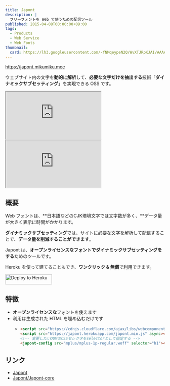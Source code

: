 ```yaml
---
title: Japont
description: |
  フリーフォントを Web で使うための配信ツール
published: 2015-04-08T00:00:00+09:00
tags:
  - Products
  - Web Service
  - Web Fonts
thumbnail:
  card: https://lh3.googleusercontent.com/-fNMqeypeN2Q/WvXTJRpKJAI/AAAAAAAAAGE/uXPGUzG-W9YWq8o607KBckqYdK8aS90YQCE0YBhgL/
---
```


https://japont.mikumiku.moe

ウェブサイト内の文字を**動的に解析**して、**必要な文字だけを抽出する**技術「**ダイナミックサブセッティング**」を実現できる OSS です。

<iframe data-aspect="none" height="150" src="https://hatenablog.com/embed?url=https://github.com/Japont/Japont-core"></iframe>

<iframe data-aspect="none" height="150" src="https://hatenablog.com/embed?url=https://www.moongift.jp/2015/04/japont-%E6%97%A5%E6%9C%AC%E8%AA%9Eweb-font%E3%82%92%E3%83%80%E3%82%A4%E3%83%8A%E3%83%9F%E3%83%83%E3%82%AF%E3%81%AB%E7%94%9F%E6%88%90/"></iframe>

## 概要

Web フォントは、**日本語などのCJK環境文字では文字数が多く、**データ量が大きく表示に時間がかかります。

**ダイナミックサブセッティング**では、サイトに必要な文字を解析して配信することで、**データ量を削減することができます**。

Japont は、**オープンライセンスなフォントでダイナミックサブセッティングをする**ためのツールです。

Heroku を使って建てることもでき、**ワンクリック & 無償**で利用できます。

<a href="https://heroku.com/deploy?template=https://github.com/Japont/Japont-core/tree/with-fonttools">
  <img alt="Deploy to Heroku" src="https://www.herokucdn.com/deploy/button.svg" width="147" height="32" />
</a>

## 特徴

- **オープンライセンスな**フォントを使えます
- 利用は生成された HTML を埋め込むだけです
  - ```html
    <script src="https://cdnjs.cloudflare.com/ajax/libs/webcomponentsjs/0.7.22/CustomElements.min.js"></script>
    <script src="https://japont.herokuapp.com/japont.min.js" async></script>
    <!-- 変更したいDOMのCSSセレクタをselectorとして指定する -->
    <japont-config src="mplus/mplus-1p-regular.woff" selector="h1"></japont-config>
    ```

## リンク

- [Japont](https://japont.mikumiku.moe)
- [Japont/Japont-core](https://github.com/Japont/Japont-core)
